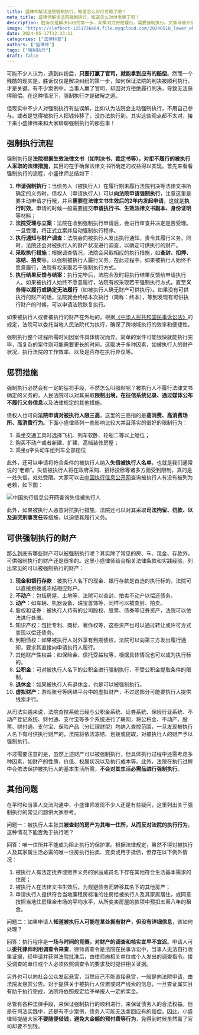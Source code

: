 ```yaml
---
title: 盛律师解读法院强制执行，知道怎么对付老赖了吧！
meta_title: 盛律师解读法院强制执行，知道怎么对付老赖了吧！
description: 胜诉仅是解决纠纷的第一步，如果对方拒绝履行，需要强制执行。文章详细介绍了强制执行的流程，包括申请、立案、调查财产、采取措施、反馈结果等环节。同时列举了可供执行的财产种类，如现金存款、不动产、动产、股权证券、知识产权、债权等。法院还可对被执行人采取惩罚措施，如限三高，限制出境、纳入失信名单等。文中还解答了关于唯一住所、财产信息获取等具体执行问题。
image: "https://slefboot-1251736664.file.myqcloud.com/20240518_lawer_what_can_be_enforced_cover_v3.png"
date: 2024-05-17T12:33:11
categories: ["法律科普"]
authors: ["盛律师"]
tags: ["强制执行"]
draft: false
---
```


可能不少人认为，遇到纠纷后，**只要打赢了官司，就能拿到应有的赔偿**。然而一个残酷的现实是，胜诉仅仅是解决纠纷的第一步，如何保证法院的判决被顺利执行，才是关键。有不少案例中，当事人赢了官司，却因对方拒绝履行判决，导致无法获得赔偿。在这种情况下，强制执行才是破解之道。

但现实中不少人对强制执行有些误解，比如认为法院会主动强制执行，不用自己参与。或者是觉得被执行人把钱转移了，没办法执行到。其实这些观点都不太对，接下来小盛律师来和大家聊聊强制执行的那些事！

## 强制执行流程

强制执行是**法院根据生效法律文书（如判决书、裁定书等），对拒不履行的被执行人采取的法律措施**，其目的在于确保法律文书所确定的权益得以实现。首先来看看强制执行的流程，小盛律师总结如下：

1. **申请强制执行**：当债务人（被执行人）在履行期未履行法院判决等法律文书所确定的义务时，债权人（申请执行人）可以**向法院申请强制执行**，注意这里是要主动申请才行哦，并且**需要在法律文书生效后的2年内发起申请**，这就是**执行时效**。申请的时候一般需要提交**申请执行书、生效法律文书副本、身份证明**等材料；
2. **法院受理与立案**：法院在收到强制执行申请后，会进行审查并决定是否受理。一旦受理，将正式立案并启动强制执行程序。
3. **执行通知与财产调查**：法院会向被执行人发出执行通知，责令其履行义务。同时，法院还会对被执行人的财产状况进行调查，以确定可供执行的财产。
4. **采取执行措施**：根据调查情况，法院会采取相应的执行措施，如**查封、扣押、冻结、拍卖**等，以强制被执行人履行义务。在此过程中，如果被执行人始终不愿意履行，法院有权采取若干强制执行方式。
5. **执行结果反馈与结案**：执行完毕后，法院会及时将执行结果反馈给申请执行人。如果被执行人始终不愿意履行，法院有权采取若干强制执行方式，直至**义务得以履行或确定无法履行**（如被执行人确无财产可供执行）。如果没有可供执行的财产的话，法院就会终结本次执行（简称：终本），等到发现有可供执行财产的时候，可以申请法院恢复执行。

如果被执行人或者被执行的财产在外地的，根据[《中华人民共和国民事诉讼法》](http://gongbao.court.gov.cn/Details/42a89051fa54947fa9d96bf7276b6a.html)的规定，法院可以委托当地人民法院代为执行，确保了跨地域执行的效率和便捷性。

强制执行整个过程所需时间因案件具体情况而异。简单的案件可能很快就能执行完毕，而复杂的案件则可能需要更长的时间。这取决于多种因素，如被执行人的财产状况、执行法院的工作效率、以及是否存在执行异议等。

## 惩罚措施

强制执行必然会有一定的惩罚手段，不然怎么叫强制呢？被执行人不履行法律文书确定的义务的，人民法院可以对其采取**限制出境，在征信系统记录、通过媒体公布不履行义务信息**以及法律规定的其他措施。

债权人也可向**法院申请对被执行人限三高**，这里的三高指的是**高消费、高消费场所、高消费行为**。下面小盛律师列一些影响比较大并且落实的很好的限制行为：

1. 乘坐交通工具时选择飞机、列车软卧、轮船二等以上舱位；
2. 购买不动产或者新建、扩建、高档装修房屋；
3. 乘坐g字头动车组列车全部座位

此外，还可以申请将符合条件的被执行人纳入**失信被执行人名单**，也就是我们通常说的“老赖”。失信被执行人将在政府采购、招标投标等诸多方面受到限制，真的是一处失信，处处受限。大家可以去[中国执行信息公开网](http://zxgk.court.gov.cn/)查询被执行人有没有被列为老赖，如下图：

![中国执行信息公开网查询失信被执行人](https://slefboot-1251736664.file.myqcloud.com/20240517_lawer_what_can_be_enforced_query.png)

此外，如果被执行人恶意对抗执行措施，法院还可以对其采取**司法拘留、罚款、以及追究刑事责任**等措施，以迫使其履行义务。
## 可供强制执行的财产

那么到底有哪些财产可以被强制执行呢？其实除了常见的房、车、现金、存款外，可供强制执行的财产还是很多的。这里小盛律师结合相关法律条款和实践经验，列出常见的可以被强制执行的财产：

1. **现金和银行存款**：被执行人名下的现金、银行存款是首选的执行标的，法院可以直接划拨或冻结相应账户。
3. **不动产**：包括房屋、土地等，法院可以查封、拍卖不动产以偿还债务。
3. **动产**：如车辆、机器设备、珠宝首饰等，同样可以被查封、拍卖。
4. 股权和证券：被执行人持有的公司股权、股票、债券等证券资产，法院可以依法进行处置。
5. 知识产权：包括专利、商标、著作权等，这些资产也可以通过转让或许可方式变现以偿还债务。
6. 到期债权：如果被执行人对外享有到期债权，法院可以向第三方发出履行通知，要求其直接向申请执行人履行。
7. 其他财产性权益：如保险金、信托受益权等，根据具体情况也可以成为执行标的。
8. **公积金**：可对被执行人名下的公积金进行强制执行，不受公积金提取条件的限制。
9. **退休金**：如果被执行人有退休金，也是可以被强制执行。
10. **虚拟财产**：游戏账号等网络平台中的虚拟财产，不过这部分可能要执行人提供线索才行。

从司法实践来说，法院查控系统已经与公积金系统、证券系统、保险行业系统、不动产登记系统、财付通、支付宝等多个系统进行了联网，将公积金、不动产、股票、财付通、支付宝、保险产品（分红理财型）均纳入查控范围，一旦发现被执行人名下有可供执行财产的，法院将依法冻结、划拨或提取，对被执行人的财产予以强制执行。

不过需要注意的是，虽然上述财产可以被强制执行，但具体执行过程中还需考虑多种因素，如财产的性质、价值、权属状况以及执行成本等。此外，法院在执行过程中会依法保护被执行人的基本生活所需，**不会对其生活必需品进行强制执行**。

## 其他问题

在平时和当事人交流沟通中，小盛律师发现不少人还是有些疑问，这里列出关于强制执行的常见问题供大家参考。

问题一：被执行人主张其**被查封的房产为其唯一住所，从而反对法院的执行行为**。这种情况下能否免于执行呢？

回答：唯一住所并不能成为阻止执行的保护罩。根据法律规定，虽然不得对被执行人及其家属生活必需的唯一住房执行拍卖、变卖或用于抵债，但存在以下例外情况：

1. 被执行人有法定抚养或赡养义务的家庭成员名下存在其他符合生活基本需求的住房；
2. 被执行人在法律文书生效后，为规避债务而转移其名下的其他房产；
3. 申请执行人提供符合当地廉租房标准的住房给被执行人及其家属居住，或同意按照当地住房租金市场的平均水平，从所变卖房屋的款项中预扣五至八年的租金。

问题二：如果申请人**知道被执行人可能在某处拥有财产，但没有详细信息**，该如何处理？

回答：执行程序是**一场与时间的竞赛，对财产的调查和核实宜早不宜迟**。申请人可以**委托律师利用调查令来查**，律师调查令是法院在民事诉讼中，当事人无法自行收集证据，经申请并获得法院批准后，由律师向相关单位或个人发出的调查指令。接受调查的单位或个人必须依照调查令的要求及时提供相关证据。

另外也可以向社会公众发起悬赏，当然自己不能直接悬赏，一般是向法院申请，由法院发悬赏公告。对于提供关于被执行人位置或财产线索的信息，一旦查证属实且有助于执行完成，法院将依照规定给予举报人一定的奖金。

尽管有各种法律手段，来保证强制执行的顺利进行，来保证债务人的合法权益。但是在司法实践中，还是有不少案例，债务人可能无法拿回应有的赔偿。因此，小盛律师提醒大家**不要随便借钱，避免大金额的预付费等行为**，免得到时候虽然赢了官司却要不到钱。
